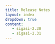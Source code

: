 ```yaml
---
title: Release Notes
layout: index
dropdown: true
content:
   - sigasi-2.30
   - sigasi-2.31
---
```


